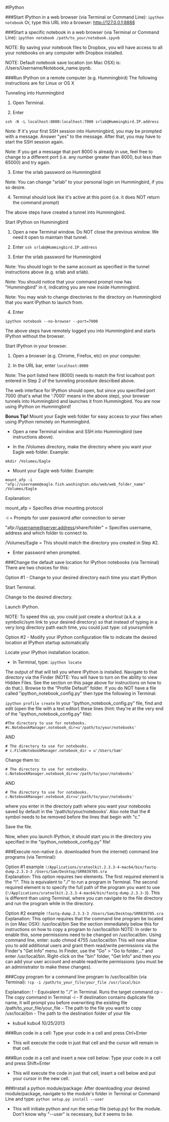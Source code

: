 #IPython

###Start IPython in a web browser (via Terminal or Command Line):
`ipython notebook`
Or, type this URL into a browser: http://127.0.0.1:8888


###Start a specific notebook in a web browser (via Terminal or Command Line):
`ipython notebook /path/to_your/notebook.ipynb`   

NOTE: By saving your notebook files to Dropbox, you will have access to all your notebooks on any computer with Dropbox installed.

NOTE: Default notebook save location (on Mac OSX) is: /Users/Username/Notebook_name.ipynb. 



###Run IPython on a remote computer (e.g. Hummingbird)
The following instructions are for Linux or OS X

Tunneling into Hummingbird

1. Open Terminal.

2. Enter
```
ssh -N -L localhost:8000:localhost:7000 srlab@Hummingbird.IP.address
```
Note: If it's your first SSH session into Hummingbird, you may be prompted with a message. Answer "yes" to the message. After that, you may have to start the SSH session again.

Note: If you get a message that port 8000 is already in use, feel free to change to a different port (i.e. any number greater than 8000, but less than 65000) and try again.

3. Enter the srlab password on Hummingbird

Note: You can change "srlab" to your personal login on Hummingbird, if you so desire.

4. Terminal should look like it's active at this point (i.e. it does NOT return the command prompt)

The above steps have created a tunnel into Hummingbird.

Start IPython on Hummingbird

1. Open a new Terminal window. Do NOT close the previous window. We need it open to maintain that tunnel.

2. Enter
`ssh srlab@Hummingbird.IP.address`

3. Enter the srlab password for Hummingbird

Note: You should login to the same account as specified in the tunnel instructions above (e.g. srlab and srlab).

Note: You should notice that your command prompt now has "Hummingbird" in it, indicating you are now inside Hummingbird.

Note: You may wish to change directories to the directory on Hummingbird that you want IPython to launch from.

4. Enter   

`ipython notebook --no-browser --port=7000`

The above steps have remotely logged you into Hummingbird and starts IPython without the browser.

Start IPython in your browser.

1. Open a browser (e.g. Chrome, Firefox, etc) on your computer.

2. In the URL bar, enter
`localhost:8000`

Note: The port listed here (8000) needs to match the first localhost port entered in Step 2 of the tunneling procedure described above.

The web interface for IPython should open, but since you specified port 7000 (that's what the ':7000' means in the above step), your browser tunnels into Hummingbird and launches it from Hummingbird. You are now using IPython on Hummingbird!

**Bonus Tip!**
Mount your Eagle web folder for easy access to your files when using IPython remotely on Hummingbird.

- Open a new Terminal window and SSH into Hummingbird (see instructions above).

- In the /Volumes directory, make the directory where you want your Eagle web folder. Example:
 
`mkdir /Volumes/Eagle`

- Mount your Eagle web folder. Example:

`mount_afp -i "afp://username@eagle.fish.washington.edu/web/web_folder_name" /Volumes/Eagle`

Explanation:

mount_afp = Specifies drive mounting protocol

-i = Prompts for user password after connection to server

"afp://username@server.address/share/folder" = Specifies username, address and which folder to connect to.

/Volumes/Eagle = This should match the directory you created in Step #2.

- Enter password when prompted.


###Change the default save location for IPython notebooks (via Terminal)
There are two choices for this:

Option #1 - Change to your desired directory each time you start IPython

Start Terminal.

Change to the desired directory.

Launch IPython.

NOTE: To speed this up, you could just create a shortcut (a.k.a. a symbolic/sym link to your desired directory) so that instead of typing in a very long directory path each time, you could just type: cd yoursymlink



Option #2 - Modify your IPython configuration file to indicate the desired location at IPython startup automatically

Locate your IPython installation location.

- In Terminal, type:
`ipython locate`

The output of that will tell you where IPython is installed.
Navigate to that directory via the Finder (NOTE: You will have to turn on the ability to view Hidden Files. See the section on this page above for instructions on how to do that.).
Browse to the "Profile Default" folder. If you do NOT have a file called "ipython_notebook_config.py" then type the following in Terminal:

`ipython profile create`
In your "ipython_notebook_config.py" file, find and edit (open the file with a text editor) these lines (hint: they're at the very end of the "ipython_notebook_config.py" file):  

```
#The directory to use for notebooks.
#c.NotebookManager.notebook_dir=u'/path/to/your/notebooks'
```

AND   

```
# The directory to use for notebooks.
# c.FileNotebookManager.notebook_dir = u'/Users/Sam'
```

Change them to:   

```
# The directory to use for notebooks.
c.NotebookManager.notebook_dir=u'/path/to/your/notebooks'
```

AND   

```
# The directory to use for notebooks.
c.NotebookManager.notebook_dir=u'/path/to/your/notebooks'
```
where you enter in the directory path where you want your notebooks saved by default in the '/path/to/your/notebooks'. Also note that the # symbol needs to be removed before the lines that begin with "c."

Save the file.

Now, when you launch IPython, it should start you in the directory you specified in the "ipython_notebook_config.py" file!



###Execute non-native (i.e. downloaded from the internet) command line programs (via Terminal):

Option #1 example
`!/Applications/sratoolkit.2.3.3-4-mac64/bin/fastq-dump.2.3.3-3 /Users/Sam/Desktop/SRR039705.sra`  
Explanation:
This option requires two elements. The first required element is the "!". This is equivalent to "./" to run a program in Terminal. The second required element is to specify the full path of the program you want to use (`!/Applications/sratoolkit.2.3.3-4-mac64/bin/fastq-dump.2.3.3-3`). This is different than using Terminal, where you can navigate to the file directory and run the program while in the directory.


Option #2 example
`!fastq-dump.2.3.3-3 /Users/Sam/Desktop/SRR039705.sra`  
Explanation:
This option requires that the command line program be located in (on Mac OSX): /usr/local/bin
See the section immediately below this for instructions on how to copy a program to /usr/local/bin
NOTE: In order to enable this, some permissions need to be changed on /usr/local/bin. Using command line, enter: sudo chmod 4755 /usr/local/bin
This will now allow you to add additional users and grant them read/write permissions via the Finder's "Get Info" menu. In Finder, use the "Go" > "Go to folder..." and enter /usr/local/bin. Right-click on the "bin" folder, "Get Info" and then you can add your user account and enable read/write permissions (you must be an administrator to make these changes).


###Copy program for a command line program to /usr/local/bin (via Terminal):
`!cp -i /path/to_your_file/your_file /usr/local/bin`

Explanation:
! - Equivalent to "./" in Terminal. Runs the target command
cp - The copy command in Terminal
-i - If destination contains duplicate file name, it will prompt you before overwriting the existing file
/path/to_your_file/your_file - The path to the file you want to copy
/usr/local/bin - The path to the destination folder of your file
- kubu4 kubu4 10/25/2013


###Run code in a cell:
Type your code in a cell and press Ctrl+Enter
- This will execute the code in just that cell and the cursor will remain in that cell.


###Run code in a cell and insert a new cell below:
Type your code in a cell and press Shift+Enter
- This will execute the code in just that cell, insert a cell below and put your cursor in the new cell.


###Install a python module/package:
After downloading your desired module/package, navigate to the module's folder in Terminal or Command Line and type:
`python setup.py install --user`   
- This will initiate python and run the setup file (setup.py) for the module. Don't know why "--user" is necessary, but it seems to be.
